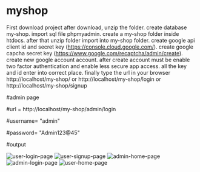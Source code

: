 # myshop

First download project after download, unzip the folder. create database my-shop. import sql file phpmyadmin. create a my-shop folder inside htdocs. after that unzip folder import into my-shop folder. create google api client id and secret key (https://console.cloud.google.com/). create google capcha secret key (https://www.google.com/recaptcha/admin/create). create new google account account. after create account must be enable two factor authentication and enable less secure app access. all the key and id enter into correct place. finally type the url in your browser http://localhost/my-shop/ or http://localhost/my-shop/login or http://localhost/my-shop/signup

#admin page

#url = http://localhost/my-shop/admin/login

#username= "admin"

#password= "Admin123@45"


#output



![user-login-page](https://user-images.githubusercontent.com/95410082/214482406-90ed2b20-725f-4e19-8c6b-c8921ae9e549.png)
![user-signup-page](https://user-images.githubusercontent.com/95410082/214482414-a0b0e6d9-fb90-4b37-91c8-3bcd533534a3.png)
![admin-home-page](https://user-images.githubusercontent.com/95410082/214482416-1682d3fb-df7e-4a6b-a8cf-c7cbac6a36eb.png)
![admin-login-page](https://user-images.githubusercontent.com/95410082/214482418-6678dd84-79ec-434a-a458-9b2a29bce7a0.png)
![user-home-page](https://user-images.githubusercontent.com/95410082/214482420-66da25fa-4ba1-43f1-bdf9-bc9c2587e94e.png)
